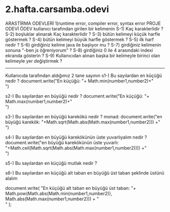 # 2.hafta.carsamba.odevi
  ARASTİRMA ODEVLERİ
 1)runtime error, compiler error, syntax error
    PROJE ODEVİ
 ÖDEV
 kullanıcı tarafından girilen bir kelimenin
  S-1) Kaç karakterlidir ?
  S-2) boşluklar alınarak Kaç karakterlidir ?
  S-3) bütün kelimeyi küçük harfle göstermek ?
  S-4) bütün kelimeyi büyük harfle göstermek ?
  S-5) ilk harf nedir  ?
  S-6) girdiğiniz kelime java ile başlıyor mu  ?
  S-7) girdiğiniz kelimenin sonuna "-ben js öğreniyorum"   ?
  S-8) girdiğiniz 0 ile 4 arasındaki indexi ekranda gösterin   ?
  S-9) Kullanıcıdan alınan başka bir kelimeyle birinci olan kelimeyle yer değiştirmek ?
****************************
 Kullanıcıda tarafından aldığımız 2 tane sayının
   s1-) Bu sayılardan en küçüğü nedir ?
 document.write("En küçüğü: "+ Math.min(number1,number2)+"<br/>")

   s2-) Bu sayılardan en büyüğü nedir ?
 document.write("En küçüğü: "+ Math.max(number1,number2)+"<br/>")

   s3-) Bu sayılardan en büyüğü karekökü nedir ?
 monad:
 document.write("en büyüğü karekök: "+Math.sqrt(Math.abs(Math.max(number1,number2)))  +"<br/>")

   s4-) Bu sayılardan en büyüğü karekökünün üste yuvarlıyalım nedir ?
document.write("en büyüğü karekökünün üste yuvarlı: "+Math.ceil(Math.sqrt(Math.abs(Math.max(number1,number2))))    +"<br/>")

   s5-) Bu sayılardan en küçüğü mutlak nedir ?

   s6-) Bu sayılardan en küçüğü alt taban en büyüğü üst taban şeklinde üstünü alalım

 document.write(  "En küçüğü alt taban en büyüğü üst taban: "+
  Math.pow(Math.abs(Math.min(number1,number2)), Math.abs(Math.max(number1,number2)))
 +
   "<br/>"
 );
